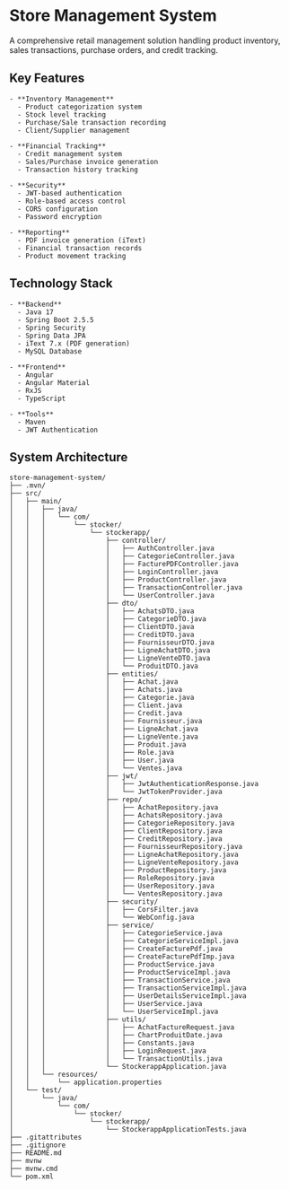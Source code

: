# Store Management System

A comprehensive retail management solution handling product inventory, sales transactions, purchase orders, and credit tracking.

## Key Features

    - **Inventory Management**
      - Product categorization system
      - Stock level tracking
      - Purchase/Sale transaction recording
      - Client/Supplier management

    - **Financial Tracking**
      - Credit management system
      - Sales/Purchase invoice generation
      - Transaction history tracking

    - **Security**
      - JWT-based authentication
      - Role-based access control
      - CORS configuration
      - Password encryption

    - **Reporting**
      - PDF invoice generation (iText)
      - Financial transaction records
      - Product movement tracking

## Technology Stack
    - **Backend**
      - Java 17
      - Spring Boot 2.5.5
      - Spring Security
      - Spring Data JPA
      - iText 7.x (PDF generation)
      - MySQL Database

    - **Frontend**
      - Angular
      - Angular Material
      - RxJS
      - TypeScript

    - **Tools**
      - Maven
      - JWT Authentication

## System Architecture

    store-management-system/
    ├── .mvn/
    ├── src/
    │   ├── main/
    │   │   ├── java/
    │   │   │   └── com/
    │   │   │       └── stocker/
    │   │   │           └── stockerapp/
    │   │   │               ├── controller/
    │   │   │               │   ├── AuthController.java
    │   │   │               │   ├── CategorieController.java
    │   │   │               │   ├── FacturePDFController.java
    │   │   │               │   ├── LoginController.java
    │   │   │               │   ├── ProductController.java
    │   │   │               │   ├── TransactionController.java
    │   │   │               │   └── UserController.java
    │   │   │               ├── dto/
    │   │   │               │   ├── AchatsDTO.java
    │   │   │               │   ├── CategorieDTO.java
    │   │   │               │   ├── ClientDTO.java
    │   │   │               │   ├── CreditDTO.java
    │   │   │               │   ├── FournisseurDTO.java
    │   │   │               │   ├── LigneAchatDTO.java
    │   │   │               │   ├── LigneVenteDTO.java
    │   │   │               │   └── ProduitDTO.java
    │   │   │               ├── entities/
    │   │   │               │   ├── Achat.java
    │   │   │               │   ├── Achats.java
    │   │   │               │   ├── Categorie.java
    │   │   │               │   ├── Client.java
    │   │   │               │   ├── Credit.java
    │   │   │               │   ├── Fournisseur.java
    │   │   │               │   ├── LigneAchat.java
    │   │   │               │   ├── LigneVente.java
    │   │   │               │   ├── Produit.java
    │   │   │               │   ├── Role.java
    │   │   │               │   ├── User.java
    │   │   │               │   └── Ventes.java
    │   │   │               ├── jwt/
    │   │   │               │   ├── JwtAuthenticationResponse.java
    │   │   │               │   └── JwtTokenProvider.java
    │   │   │               ├── repo/
    │   │   │               │   ├── AchatRepository.java
    │   │   │               │   ├── AchatsRepository.java
    │   │   │               │   ├── CategorieRepository.java
    │   │   │               │   ├── ClientRepository.java
    │   │   │               │   ├── CreditRepository.java
    │   │   │               │   ├── FournisseurRepository.java
    │   │   │               │   ├── LigneAchatRepository.java
    │   │   │               │   ├── LigneVenteRepository.java
    │   │   │               │   ├── ProductRepository.java
    │   │   │               │   ├── RoleRepository.java
    │   │   │               │   ├── UserRepository.java
    │   │   │               │   └── VentesRepository.java
    │   │   │               ├── security/
    │   │   │               │   ├── CorsFilter.java
    │   │   │               │   └── WebConfig.java
    │   │   │               ├── service/
    │   │   │               │   ├── CategorieService.java
    │   │   │               │   ├── CategorieServiceImpl.java
    │   │   │               │   ├── CreateFacturePdf.java
    │   │   │               │   ├── CreateFacturePdfImp.java
    │   │   │               │   ├── ProductService.java
    │   │   │               │   ├── ProductServiceImpl.java
    │   │   │               │   ├── TransactionService.java
    │   │   │               │   ├── TransactionServiceImpl.java
    │   │   │               │   ├── UserDetailsServiceImpl.java
    │   │   │               │   ├── UserService.java
    │   │   │               │   └── UserServiceImpl.java
    │   │   │               ├── utils/
    │   │   │               │   ├── AchatFactureRequest.java
    │   │   │               │   ├── ChartProduitDate.java
    │   │   │               │   ├── Constants.java
    │   │   │               │   ├── LoginRequest.java
    │   │   │               │   └── TransactionUtils.java
    │   │   │               └── StockerappApplication.java
    │   │   └── resources/
    │   │       └── application.properties
    │   └── test/
    │       └── java/
    │           └── com/
    │               └── stocker/
    │                   └── stockerapp/
    │                       └── StockerappApplicationTests.java
    ├── .gitattributes
    ├── .gitignore
    ├── README.md
    ├── mvnw
    ├── mvnw.cmd
    └── pom.xml

